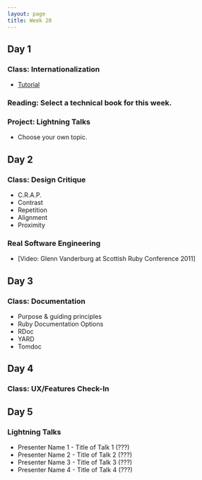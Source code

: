 ```yaml
---
layout: page
title: Week 20
---
```


## Day 1

### Class: Internationalization

* [Tutorial](http://tutorials.jumpstartlab.com/topics/internationalization.html)

### Reading: Select a technical book for this week. 

### Project: Lightning Talks

* Choose your own topic.

## Day 2

### Class: Design Critique

* C.R.A.P.
 * Contrast
 * Repetition
 * Alignment
 * Proximity

### Real Software Engineering

* [Video: Glenn Vanderburg at Scottish Ruby Conference 2011]

## Day 3

### Class: Documentation

* Purpose & guiding principles
* Ruby Documentation Options
* RDoc
* YARD
* Tomdoc

## Day 4

### Class: UX/Features Check-In

## Day 5

### Lightning Talks

* Presenter Name 1 - Title of Talk 1 (???)
* Presenter Name 2 - Title of Talk 2 (???)
* Presenter Name 3 - Title of Talk 3 (???)
* Presenter Name 4 - Title of Talk 4 (???)